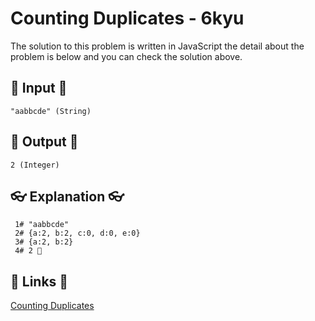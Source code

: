 # Counting Duplicates - 6kyu

The solution to this problem is written in JavaScript the detail about the problem is below and you can check the solution above.

## 🥚 Input 🥚

```
"aabbcde" (String)
```

## 🐣 Output 🐣

```
2 (Integer)
```

## 👓 Explanation 👓

```
 1# "aabbcde"
 2# {a:2, b:2, c:0, d:0, e:0}
 3# {a:2, b:2}
 4# 2 🎉
```

## 🔗 Links 🔗

[Counting Duplicates](https://www.codewars.com/kata/54bf1c2cd5b56cc47f0007a1)
